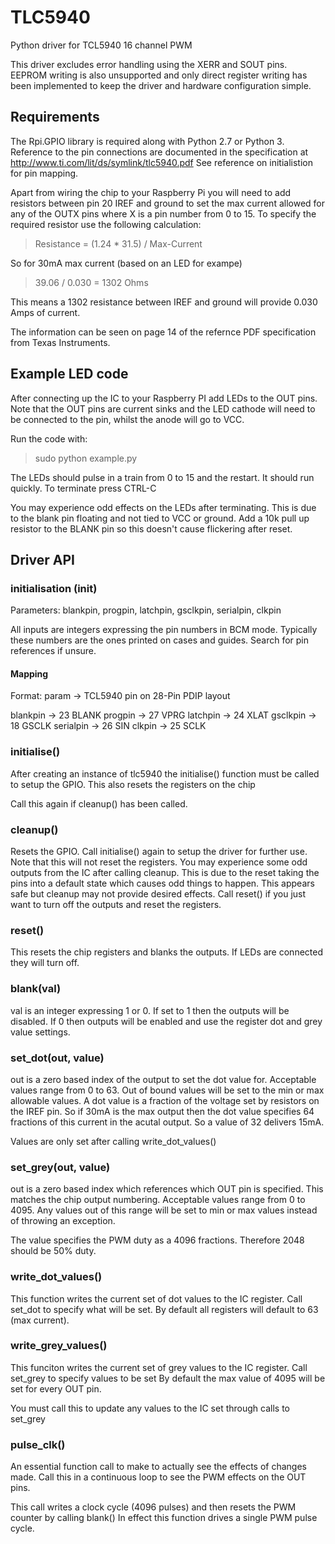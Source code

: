 # TLC5940
Python driver for TCL5940 16 channel PWM

This driver excludes error handling using the XERR and SOUT pins.
EEPROM writing is also unsupported and only direct register writing has been implemented to keep the driver and hardware configuration simple.

## Requirements
The Rpi.GPIO library is required along with Python 2.7 or Python 3.
Reference to the pin connections are documented in the specification at http://www.ti.com/lit/ds/symlink/tlc5940.pdf
See reference on initialistion for pin mapping.

Apart from wiring the chip to your Raspberry Pi you will need to add resistors between pin 20 IREF and ground to set the max current allowed for any of the OUTX pins where X is a pin number from 0 to 15.
To specify the required resistor use the following calculation:
> Resistance = (1.24 * 31.5) / Max-Current

So for 30mA max current (based on an LED for exampe)
> 39.06 / 0.030 = 1302 Ohms

This means a 1302 resistance between IREF and ground will provide 0.030 Amps of current.

The information can be seen on page 14 of the refernce PDF specification from Texas Instruments. 

## Example LED code

After connecting up the IC to your Raspberry PI add LEDs to the OUT pins. Note that the OUT pins are current sinks and the LED cathode will need to be connected to the pin, whilst the anode will go to VCC.

Run the code with:
> sudo python example.py

The LEDs should pulse in a train from 0 to 15 and the restart. It should run quickly.
To terminate press CTRL-C

You may experience odd effects on the LEDs after terminating. This is due to the blank pin floating and not tied to VCC or ground. Add a 10k pull up resistor to the BLANK pin so this doesn't cause flickering after reset.

## Driver API

### initialisation (__init__)
Parameters: blankpin, progpin, latchpin, gsclkpin, serialpin, clkpin

All inputs are integers expressing the pin numbers in BCM mode. Typically these numbers are the ones printed on cases and guides. Search for pin references if unsure.

#### Mapping
Format: param -> TCL5940 pin on 28-Pin PDIP layout

blankpin -> 23 BLANK
progpin -> 27 VPRG
latchpin -> 24 XLAT
gsclkpin -> 18 GSCLK
serialpin -> 26 SIN
clkpin -> 25 SCLK

### initialise()
After creating an instance of tlc5940 the initialise() function must be called to setup the GPIO.
This also resets the registers on the chip

Call this again if cleanup() has been called.

### cleanup()
Resets the GPIO. Call initialise() again to setup the driver for further use.
Note that this will not reset the registers.
You may experience some odd outputs from the IC after calling cleanup. This is due to the reset taking the pins into a default state which causes odd things to happen. This appears safe but cleanup may not provide desired effects.
Call reset() if you just want to turn off the outputs and reset the registers.

### reset()
This resets the chip registers and blanks the outputs. If LEDs are connected they will turn off.

### blank(val)
val is an integer expressing 1 or 0. If set to 1 then the outputs will be disabled. If 0 then outputs will be enabled and use the register dot and grey value settings.

### set_dot(out, value)
out is a zero based index of the output to set the dot value for. Acceptable values range from 0 to 63. Out of bound values will be set to the min or max allowable values.
A dot value is a fraction of the voltage set by resistors on the IREF pin. So if 30mA is the max output then the dot value specifies 64 fractions of this current in the acutal output. So a value of 32 delivers 15mA.

Values are only set after calling write_dot_values()

### set_grey(out, value)
out is a zero based index which references which OUT pin is specified. This matches the chip output numbering.
Acceptable values range from 0 to 4095. Any values out of this range will be set to min or max values instead of throwing an exception.

The value specifies the PWM duty as a 4096 fractions. Therefore 2048 should be 50% duty. 

### write_dot_values()
This function writes the current set of dot values to the IC register.
Call set_dot to specify what will be set.
By default all registers will default to 63 (max current).

### write_grey_values()
This funciton writes the current set of grey values to the IC register.
Call set_grey to specify values to be set
By default the max value of 4095 will be set for every OUT pin.

You must call this to update any values to the IC set through calls to set_grey

### pulse_clk()
An essential function call to make to actually see the effects of changes made.
Call this in a continuous loop to see the PWM effects on the OUT pins.

This call writes a clock cycle (4096 pulses) and then resets the PWM counter by calling blank()
In effect this function drives a single PWM pulse cycle.